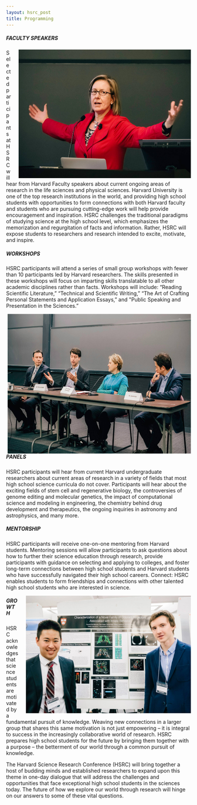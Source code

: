 ```yaml
---
layout: hsrc_post
title: Programming
---
```

<h5>FACULTY SPEAKERS</h5>

<img src="/hsrc/images/Photo4.jpg" align="right" style="width: 470px; height: 350px; margin-left: 20px;"/>


Selected participants at HSRC will hear from Harvard Faculty speakers about current ongoing areas of research in the life sciences and physical sciences. Harvard University is one of the top research institutions in the world, and providing high school students with opportunities to form connections with both Harvard faculty and students who are pursuing cutting-edge work will help provide encouragement and inspiration. HSRC challenges the traditional paradigms of studying science at the high school level, which emphasizes the memorization and regurgitation of facts and information.   Rather, HSRC will expose students to researchers and research intended to excite, motivate, and inspire.

<h5>WORKSHOPS</h5>

HSRC participants will attend a series of small group workshops with fewer than 10 participants led by Harvard researchers. The skills presented in these workshops will focus on imparting skills translatable to all other academic disciplines rather than facts. Workshops will include: “Reading Scientific Literature,” “Technical and Scientific Writing,” “The Art of Crafting Personal Statements and Application Essays,” and "Public Speaking and Presentation in the Sciences.”

<img src="/hsrc/images/Photo3.jpg" align="right" style="width: 500px; height: 380px; margin-left: 20px;"/>

<h5>PANELS</h5>

HSRC participants will hear from current Harvard undergraduate researchers about current areas of research in a variety of fields that most high school science curricula do not cover. Participants will hear about the exciting fields of stem cell and regenerative biology, the controversies of genome editing and molecular genetics, the impact of computational science and modeling in engineering, the chemistry behind drug development and therapeutics, the ongoing inquiries in astronomy and astrophysics, and many more.

<h5>MENTORSHIP</h5>

HSRC participants will receive one-on-one mentoring from Harvard students. Mentoring sessions will allow participants to ask questions about how to further their science education through research, provide participants with guidance on selecting and applying to colleges, and foster long-term connections between high school students and Harvard students who have successfully navigated their high school careers.
Connect: HSRC enables students to form friendships and connections with other talented high school students who are interested in science.

<img src="/hsrc/images/Photo6.jpg" align="right" style="width: 450px; height: 320px; margin-left: 20px;"/>

<h5>GROWTH</h5>

HSRC acknowledges that science students are motivated by a fundamental pursuit of knowledge. Weaving new connections in a larger group that shares this same motivation is not just empowering – it is integral to success in the increasingly collaborative world of research. HSRC prepares high school students for the future by bringing them together with a purpose – the betterment of our world through a common pursuit of knowledge.

The Harvard Science Research Conference (HSRC) will bring together a host of budding minds and established researchers to expand upon this theme in one-day dialogue that will address the challenges and opportunities that face exceptional high school students in the sciences today. The future of how we explore our world through research will hinge on our answers to some of these vital questions.
